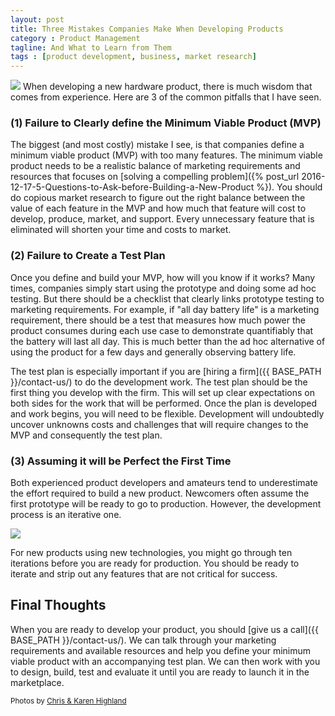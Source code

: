 ```yaml
---
layout: post
title: Three Mistakes Companies Make When Developing Products
category : Product Management
tagline: And What to Learn from Them
tags : [product development, business, market research]
---
```


<img class="post_image" src="{{ BASE_PATH }}/images/big-mistake.jpg" />
When developing a new hardware product, there is much wisdom that comes from experience.  Here are 3 of the common pitfalls that I have seen.

### (1) Failure to Clearly define the Minimum Viable Product (MVP)

The biggest (and most costly) mistake I see, is that companies define a minimum viable product (MVP) with too many features. The minimum viable product needs to be a realistic balance of marketing requirements and resources that focuses on [solving a compelling problem]({% post_url 2016-12-17-5-Questions-to-Ask-before-Building-a-New-Product %}). You should do copious market research to figure out the right balance between the value of each feature in the MVP and how much that feature will cost to develop, produce, market, and support. Every unnecessary feature that is eliminated will shorten your time and costs to market.

### (2) Failure to Create a Test Plan

Once you define and build your MVP, how will you know if it works? Many times, companies simply start using the prototype and doing some ad hoc testing. But there should be a checklist that clearly links prototype testing to marketing requirements. For example, if "all day battery life" is a marketing requirement, there should be a test that measures how much power the product consumes during each use case to demonstrate quantifiably that the battery will last all day. This is much better than the ad hoc alternative of using the product for a few days and generally observing battery life.

The test plan is especially important if you are [hiring a firm]({{ BASE_PATH }}/contact-us/) to do the development work. The test plan should be the first thing you develop with the firm. This will set up clear expectations on both sides for the work that will be performed. Once the plan is developed and work begins, you will need to be flexible.  Development will undoubtedly uncover unknowns costs and challenges that will require changes to the MVP and consequently the test plan.

### (3) Assuming it will be Perfect the First Time

Both experienced product developers and amateurs tend to underestimate the effort required to build a new product. Newcomers often assume the first prototype will be ready to go to production. However, the development process is an iterative one.

<img class="post_image" src="{{ BASE_PATH }}/images/design-build-test-evaluate.svg" />

For new products using new technologies, you might go through ten iterations before you are ready for production. You should be ready to iterate and strip out any features that are not critical for success.

Final Thoughts
---------------

When you are ready to develop your product, you should [give us a call]({{ BASE_PATH }}/contact-us/). We can talk through your marketing requirements and available resources and help you define your minimum viable product with an accompanying test plan.  We can then work with you to design, build, test and evaluate it until you are ready to launch it in the marketplace.

<small>Photos by <a target="_blank" href="https://www.flickr.com/photos/frederickhomesforsale/">Chris & Karen Highland</a></small>

